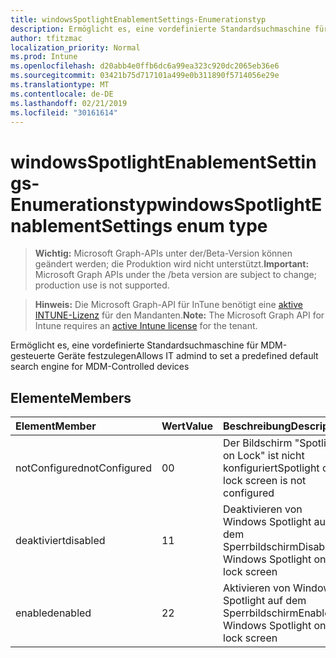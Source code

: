 ```yaml
---
title: windowsSpotlightEnablementSettings-Enumerationstyp
description: Ermöglicht es, eine vordefinierte Standardsuchmaschine für MDM-gesteuerte Geräte festzulegen
author: tfitzmac
localization_priority: Normal
ms.prod: Intune
ms.openlocfilehash: d20abb4e0ffb6dc6a99ea323c920dc2065eb36e6
ms.sourcegitcommit: 03421b75d717101a499e0b311890f5714056e29e
ms.translationtype: MT
ms.contentlocale: de-DE
ms.lasthandoff: 02/21/2019
ms.locfileid: "30161614"
---
```

# <a name="windowsspotlightenablementsettings-enum-type"></a><span data-ttu-id="3c73b-103">windowsSpotlightEnablementSettings-Enumerationstyp</span><span class="sxs-lookup"><span data-stu-id="3c73b-103">windowsSpotlightEnablementSettings enum type</span></span>

> <span data-ttu-id="3c73b-104">**Wichtig:** Microsoft Graph-APIs unter der/Beta-Version können geändert werden; die Produktion wird nicht unterstützt.</span><span class="sxs-lookup"><span data-stu-id="3c73b-104">**Important:** Microsoft Graph APIs under the /beta version are subject to change; production use is not supported.</span></span>

> <span data-ttu-id="3c73b-105">**Hinweis:** Die Microsoft Graph-API für InTune benötigt eine [aktive INTUNE-Lizenz](https://go.microsoft.com/fwlink/?linkid=839381) für den Mandanten.</span><span class="sxs-lookup"><span data-stu-id="3c73b-105">**Note:** The Microsoft Graph API for Intune requires an [active Intune license](https://go.microsoft.com/fwlink/?linkid=839381) for the tenant.</span></span>

<span data-ttu-id="3c73b-106">Ermöglicht es, eine vordefinierte Standardsuchmaschine für MDM-gesteuerte Geräte festzulegen</span><span class="sxs-lookup"><span data-stu-id="3c73b-106">Allows IT admind to set a predefined default search engine for MDM-Controlled devices</span></span>

## <a name="members"></a><span data-ttu-id="3c73b-107">Elemente</span><span class="sxs-lookup"><span data-stu-id="3c73b-107">Members</span></span>
|<span data-ttu-id="3c73b-108">Element</span><span class="sxs-lookup"><span data-stu-id="3c73b-108">Member</span></span>|<span data-ttu-id="3c73b-109">Wert</span><span class="sxs-lookup"><span data-stu-id="3c73b-109">Value</span></span>|<span data-ttu-id="3c73b-110">Beschreibung</span><span class="sxs-lookup"><span data-stu-id="3c73b-110">Description</span></span>|
|:---|:---|:---|
|<span data-ttu-id="3c73b-111">notConfigured</span><span class="sxs-lookup"><span data-stu-id="3c73b-111">notConfigured</span></span>|<span data-ttu-id="3c73b-112">0</span><span class="sxs-lookup"><span data-stu-id="3c73b-112">0</span></span>|<span data-ttu-id="3c73b-113">Der Bildschirm "Spotlight on Lock" ist nicht konfiguriert</span><span class="sxs-lookup"><span data-stu-id="3c73b-113">Spotlight on lock screen is not configured</span></span>|
|<span data-ttu-id="3c73b-114">deaktiviert</span><span class="sxs-lookup"><span data-stu-id="3c73b-114">disabled</span></span>|<span data-ttu-id="3c73b-115">1</span><span class="sxs-lookup"><span data-stu-id="3c73b-115">1</span></span>|<span data-ttu-id="3c73b-116">Deaktivieren von Windows Spotlight auf dem Sperrbildschirm</span><span class="sxs-lookup"><span data-stu-id="3c73b-116">Disable Windows Spotlight on lock screen</span></span>|
|<span data-ttu-id="3c73b-117">enabled</span><span class="sxs-lookup"><span data-stu-id="3c73b-117">enabled</span></span>|<span data-ttu-id="3c73b-118">2</span><span class="sxs-lookup"><span data-stu-id="3c73b-118">2</span></span>|<span data-ttu-id="3c73b-119">Aktivieren von Windows Spotlight auf dem Sperrbildschirm</span><span class="sxs-lookup"><span data-stu-id="3c73b-119">Enable Windows Spotlight on lock screen</span></span>|




